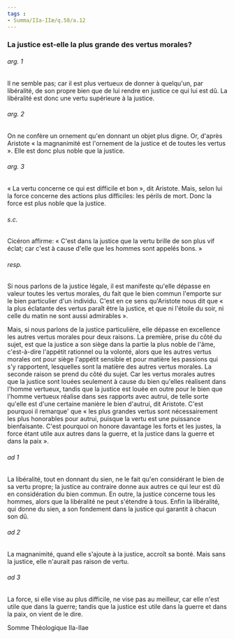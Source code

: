 ```yaml
---
tags : 
- Summa/IIa-IIæ/q.58/a.12
---
```


### La justice est-elle la plus grande des vertus morales?

###### arg. 1
Il ne semble pas; car il est plus vertueux de donner à quelqu'un, par libéralité, de son propre bien que de lui rendre en justice ce qui lui est dû. La libéralité est donc une vertu supérieure à la justice. 

###### arg. 2
On ne confère un ornement qu'en donnant un objet plus digne. Or, d'après Aristote « la magnanimité est l'ornement de la justice et de toutes les vertus ». Elle est donc plus noble que la justice. 

###### arg. 3
« La vertu concerne ce qui est difficile et bon », dit Aristote. Mais, selon lui la force concerne des actions plus difficiles: les périls de mort. Donc la force est plus noble que la justice. 

###### s.c.
Cicéron affirme: « C'est dans la justice que la vertu brille de son plus vif éclat; car c'est à cause d'elle que les hommes sont appelés bons. » 

###### resp.
Si nous parlons de la justice légale, il est manifeste qu'elle dépasse en valeur toutes les vertus morales, du fait que le bien commun l'emporte sur le bien particulier d'un individu. C'est en ce sens qu'Aristote nous dit que « la plus éclatante des vertus paraît être la justice, et que ni l'étoile du soir, ni celle du matin ne sont aussi admirables ». 

Mais, si nous parlons de la justice particulière, elle dépasse en excellence les autres vertus morales pour deux raisons. La première, prise du côté du sujet, est que la justice a son siège dans la partie la plus noble de l'âme, c'est-à-dire l'appétit rationnel ou la volonté, alors que les autres vertus morales ont pour siège l'appétit sensible et pour matière les passions qui s'y rapportent, lesquelles sont la matière des autres vertus morales. La seconde raison se prend du côté du sujet. Car les vertus morales autres que la justice sont louées seulement à cause du bien qu'elles réalisent dans l'homme vertueux, tandis que la justice est louée en outre pour le bien que l'homme vertueux réalise dans ses rapports avec autrui, de telle sorte qu'elle est d'une certaine manière le bien d'autrui, dit Aristote. C'est pourquoi il remarque' que « les plus grandes vertus sont nécessairement les plus honorables pour autrui, puisque la vertu est une puissance bienfaisante. C'est pourquoi on honore davantage les forts et les justes, la force étant utile aux autres dans la guerre, et la justice dans la guerre et dans la paix ». 

###### ad 1
La libéralité, tout en donnant du sien, ne le fait qu'en considérant le bien de sa vertu propre; la justice au contraire donne aux autres ce qui leur est dû en considération du bien commun. En outre, la justice concerne tous les hommes, alors que la libéralité ne peut s'étendre à tous. Enfin la libéralité, qui donne du sien, a son fondement dans la justice qui garantit à chacun son dû. 

###### ad 2
La magnanimité, quand elle s'ajoute à la justice, accroît sa bonté. Mais sans la justice, elle n'aurait pas raison de vertu. 

###### ad 3
La force, si elle vise au plus difficile, ne vise pas au meilleur, car elle n'est utile que dans la guerre; tandis que la justice est utile dans la guerre et dans la paix, on vient de le dire. 

Somme Théologique IIa-IIae

